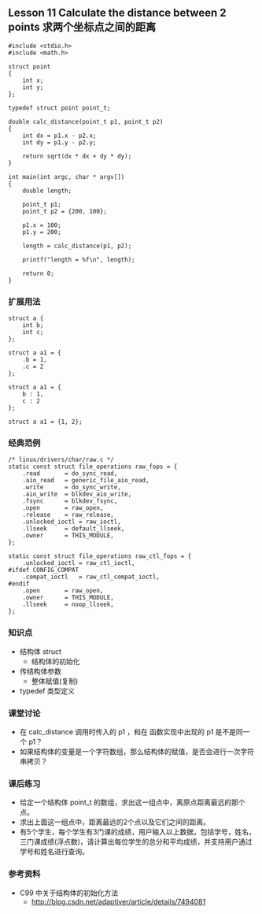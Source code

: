 ## Lesson 11 Calculate the distance between 2 points 求两个坐标点之间的距离
	#include <stdio.h>
	#include <math.h>

	struct point
	{
		int x;
		int y;
	};

	typedef struct point point_t;

	double calc_distance(point_t p1, point_t p2)
	{
		int dx = p1.x - p2.x;
		int dy = p1.y - p2.y;
		
		return sqrt(dx * dx + dy * dy);
	}

	int main(int argc, char * argv[])
	{
		double length;
		
		point_t p1;
		point_t p2 = {200, 100};
		
		p1.x = 100;
		p1.y = 200;
		
		length = calc_distance(p1, p2);
		
		printf("length = %f\n", length);

		return 0;
	}
	
### 扩展用法
	struct a {
		int b;
		int c;
	};

	struct a a1 = {
		.b = 1,
		.c = 2
	};

	struct a a1 = {
		b : 1,
		c : 2
	};

	struct a a1 = {1, 2};

### 经典范例
	/* linux/drivers/char/raw.c */
	static const struct file_operations raw_fops = {
		.read		= do_sync_read,
		.aio_read	= generic_file_aio_read,
		.write		= do_sync_write,
		.aio_write	= blkdev_aio_write,
		.fsync		= blkdev_fsync,
		.open		= raw_open,
		.release	= raw_release,
		.unlocked_ioctl = raw_ioctl,
		.llseek		= default_llseek,
		.owner		= THIS_MODULE,
	};

	static const struct file_operations raw_ctl_fops = {
		.unlocked_ioctl = raw_ctl_ioctl,
	#ifdef CONFIG_COMPAT
		.compat_ioctl	= raw_ctl_compat_ioctl,
	#endif
		.open		= raw_open,
		.owner		= THIS_MODULE,
		.llseek		= noop_llseek,
	};
	
	
### 知识点
* 结构体 struct
	- 结构体的初始化 
* 传结构体参数
	- 整体赋值(复制)
* typedef 类型定义

### 课堂讨论
* 在 calc_distance 调用时传入的 p1 ，和在 函数实现中出现的 p1 是不是同一个 p1？
* 如果结构体的变量是一个字符数组，那么结构体的赋值，是否会进行一次字符串拷贝？

### 课后练习
* 给定一个结构体 point_t 的数组，求出这一组点中，离原点距离最远的那个点。
* 求出上面这一组点中，距离最远的2个点以及它们之间的距离。
* 有5个学生，每个学生有3门课的成绩，用户输入以上数据，包括学号，姓名，三门课成绩(浮点数)，请计算出每位学生的总分和平均成绩，并支持用户通过学号和姓名进行查询。

### 参考资料
* C99 中关于结构体的初始化方法
	- <http://blog.csdn.net/adaptiver/article/details/7494081>

